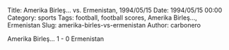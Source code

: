 Title: Amerika Birleş… vs. Ermenistan, 1994/05/15
Date: 1994/05/15 00:00
Category: sports
Tags: football, football scores, Amerika Birleş…, Ermenistan
Slug: amerika-birles-vs-ermenistan
Author: carbonero


Amerika Birleş… 1 - 0 Ermenistan
